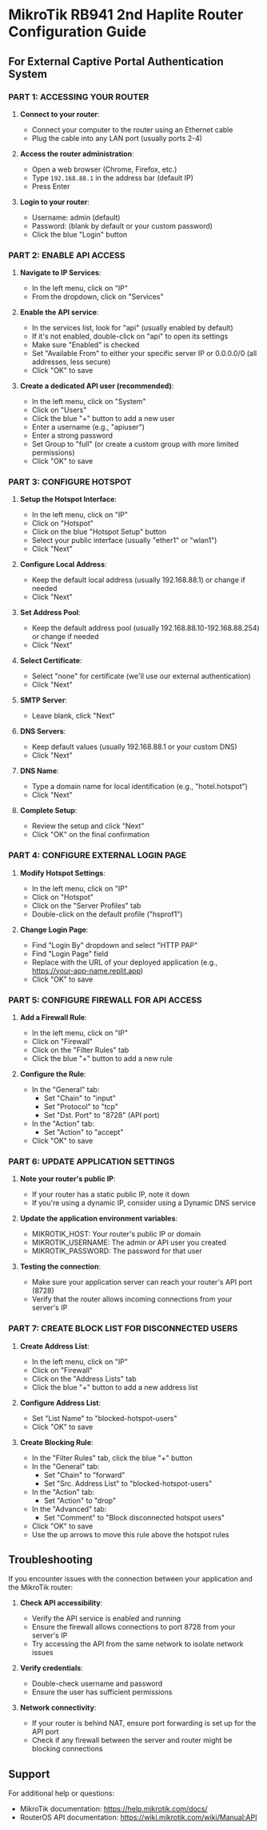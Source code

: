 # MikroTik RB941 2nd Haplite Router Configuration Guide
## For External Captive Portal Authentication System

### PART 1: ACCESSING YOUR ROUTER

1. **Connect to your router**:
   - Connect your computer to the router using an Ethernet cable
   - Plug the cable into any LAN port (usually ports 2-4)

2. **Access the router administration**:
   - Open a web browser (Chrome, Firefox, etc.)
   - Type `192.168.88.1` in the address bar (default IP)
   - Press Enter

3. **Login to your router**:
   - Username: admin (default)
   - Password: (blank by default or your custom password)
   - Click the blue "Login" button

### PART 2: ENABLE API ACCESS

1. **Navigate to IP Services**:
   - In the left menu, click on "IP"
   - From the dropdown, click on "Services"

2. **Enable the API service**:
   - In the services list, look for "api" (usually enabled by default)
   - If it's not enabled, double-click on "api" to open its settings
   - Make sure "Enabled" is checked
   - Set "Available From" to either your specific server IP or 0.0.0.0/0 (all addresses, less secure)
   - Click "OK" to save

3. **Create a dedicated API user (recommended)**:
   - In the left menu, click on "System"
   - Click on "Users"
   - Click the blue "+" button to add a new user
   - Enter a username (e.g., "apiuser")
   - Enter a strong password
   - Set Group to "full" (or create a custom group with more limited permissions)
   - Click "OK" to save

### PART 3: CONFIGURE HOTSPOT

1. **Setup the Hotspot Interface**:
   - In the left menu, click on "IP"
   - Click on "Hotspot"
   - Click on the blue "Hotspot Setup" button
   - Select your public interface (usually "ether1" or "wlan1")
   - Click "Next"

2. **Configure Local Address**:
   - Keep the default local address (usually 192.168.88.1) or change if needed
   - Click "Next"

3. **Set Address Pool**:
   - Keep the default address pool (usually 192.168.88.10-192.168.88.254) or change if needed
   - Click "Next"

4. **Select Certificate**:
   - Select "none" for certificate (we'll use our external authentication)
   - Click "Next"

5. **SMTP Server**:
   - Leave blank, click "Next"

6. **DNS Servers**:
   - Keep default values (usually 192.168.88.1 or your custom DNS)
   - Click "Next"

7. **DNS Name**:
   - Type a domain name for local identification (e.g., "hotel.hotspot")
   - Click "Next"

8. **Complete Setup**:
   - Review the setup and click "Next"
   - Click "OK" on the final confirmation

### PART 4: CONFIGURE EXTERNAL LOGIN PAGE

1. **Modify Hotspot Settings**:
   - In the left menu, click on "IP"
   - Click on "Hotspot"
   - Click on the "Server Profiles" tab
   - Double-click on the default profile ("hsprof1")

2. **Change Login Page**:
   - Find "Login By" dropdown and select "HTTP PAP"
   - Find "Login Page" field
   - Replace with the URL of your deployed application (e.g., https://your-app-name.replit.app)
   - Click "OK" to save

### PART 5: CONFIGURE FIREWALL FOR API ACCESS

1. **Add a Firewall Rule**:
   - In the left menu, click on "IP"
   - Click on "Firewall"
   - Click on the "Filter Rules" tab
   - Click the blue "+" button to add a new rule

2. **Configure the Rule**:
   - In the "General" tab:
     - Set "Chain" to "input"
     - Set "Protocol" to "tcp"
     - Set "Dst. Port" to "8728" (API port)
   - In the "Action" tab:
     - Set "Action" to "accept"
   - Click "OK" to save

### PART 6: UPDATE APPLICATION SETTINGS

1. **Note your router's public IP**:
   - If your router has a static public IP, note it down
   - If you're using a dynamic IP, consider using a Dynamic DNS service

2. **Update the application environment variables**:
   - MIKROTIK_HOST: Your router's public IP or domain
   - MIKROTIK_USERNAME: The admin or API user you created
   - MIKROTIK_PASSWORD: The password for that user

3. **Testing the connection**:
   - Make sure your application server can reach your router's API port (8728)
   - Verify that the router allows incoming connections from your server's IP

### PART 7: CREATE BLOCK LIST FOR DISCONNECTED USERS

1. **Create Address List**:
   - In the left menu, click on "IP"
   - Click on "Firewall"
   - Click on the "Address Lists" tab
   - Click the blue "+" button to add a new address list

2. **Configure Address List**:
   - Set "List Name" to "blocked-hotspot-users"
   - Click "OK" to save

3. **Create Blocking Rule**:
   - In the "Filter Rules" tab, click the blue "+" button
   - In the "General" tab:
     - Set "Chain" to "forward"
     - Set "Src. Address List" to "blocked-hotspot-users"
   - In the "Action" tab:
     - Set "Action" to "drop"
   - In the "Advanced" tab:
     - Set "Comment" to "Block disconnected hotspot users"
   - Click "OK" to save
   - Use the up arrows to move this rule above the hotspot rules

## Troubleshooting

If you encounter issues with the connection between your application and the MikroTik router:

1. **Check API accessibility**:
   - Verify the API service is enabled and running
   - Ensure the firewall allows connections to port 8728 from your server's IP
   - Try accessing the API from the same network to isolate network issues

2. **Verify credentials**:
   - Double-check username and password
   - Ensure the user has sufficient permissions

3. **Network connectivity**:
   - If your router is behind NAT, ensure port forwarding is set up for the API port
   - Check if any firewall between the server and router might be blocking connections

## Support

For additional help or questions:
- MikroTik documentation: https://help.mikrotik.com/docs/
- RouterOS API documentation: https://wiki.mikrotik.com/wiki/Manual:API